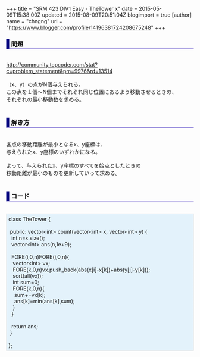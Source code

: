 +++
title = "SRM 423 DIV1 Easy - TheTower x"
date = 2015-05-09T15:38:00Z
updated = 2015-08-09T20:51:04Z
blogimport = true 
[author]
	name = "chngng"
	uri = "https://www.blogger.com/profile/14196381724208675248"
+++

<div dir="ltr" style="text-align: left;" trbidi="on"><h3 style="border-bottom: 2px solid slateblue; border-left: 8px solid navy; color: black; padding: 0px 0px 1px 5px;">問題 </h3><br /><a href="https://www.blogger.com/"></a><span id="goog_1646711516"></span><span id="goog_1646711517"></span><a href="http://community.topcoder.com/stat?c=problem_statement&amp;pm=9976&amp;rd=13514" target="_blank">http://community.topcoder.com/stat?c=problem_statement&amp;pm=9976&amp;rd=13514</a><br /><br />（x、y）の点がN個与えられる。<br />この点を１個～N個までそれぞれ同じ位置にあるよう移動させるときの、<br />それぞれの最小移動数を求める。<br /><br /><h3 style="border-bottom: 2px solid slateblue; border-left: 8px solid navy; color: black; padding: 0px 0px 1px 5px;">解き方 </h3><br />各点の移動距離が最小となるx、y座標は、<br />与えられたx、y座標のいずれかになる。<br /><br />よって、与えられたx、y座標のすべてを始点としたときの<br />移動距離が最小のものを更新していって求める。<br /><br /><h3 style="border-bottom: 2px solid slateblue; border-left: 8px solid navy; color: black; padding: 0px 0px 1px 5px;">コード </h3><br /><div style="background-color: #e3f2fb; border: 1px dotted #CCCCCC; padding: 5px;">class TheTower {<br /><br /><span class="Apple-tab-span" style="white-space: pre;"> </span>public: vector&lt;int&gt; count(vector&lt;int&gt; x, vector&lt;int&gt; y) {<br /><span class="Apple-tab-span" style="white-space: pre;">  </span>int n=x.size();<br /><span class="Apple-tab-span" style="white-space: pre;">  </span>vector&lt;int&gt; ans(n,1e+9);<br /><br /><span class="Apple-tab-span" style="white-space: pre;">  </span>FORE(i,0,n)FORE(j,0,n){<br /><span class="Apple-tab-span" style="white-space: pre;">   </span>vector&lt;int&gt; vx;<br /><span class="Apple-tab-span" style="white-space: pre;">   </span>FORE(k,0,n)vx.push_back(abs(x[i]-x[k])+abs(y[j]-y[k]));<br /><span class="Apple-tab-span" style="white-space: pre;">   </span>sort(all(vx));<br /><span class="Apple-tab-span" style="white-space: pre;">   </span>int sum=0;<br /><span class="Apple-tab-span" style="white-space: pre;">   </span>FORE(k,0,n){<br /><span class="Apple-tab-span" style="white-space: pre;">    </span>sum+=vx[k];<br /><span class="Apple-tab-span" style="white-space: pre;">    </span>ans[k]=min(ans[k],sum);<br /><span class="Apple-tab-span" style="white-space: pre;">   </span>}<br /><span class="Apple-tab-span" style="white-space: pre;">  </span>}<br /><br /><span class="Apple-tab-span" style="white-space: pre;">  </span>return ans;<br /><span class="Apple-tab-span" style="white-space: pre;"> </span>}<br /><br />};</div></div>
